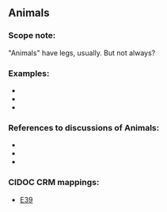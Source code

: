 
## Animals

###  Scope note: 
"Animals" have legs, usually. But not always?

### Examples: 

* 
* 
* 

### References to discussions of Animals:

* 

* 

* 

### CIDOC CRM mappings: 

* [E39](http://www.cidoc-crm.org/Entity/e39-actor/version-6.1)


